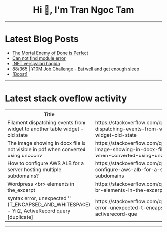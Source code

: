 <h1 align="center">Hi 👋, I'm Tran Ngoc Tam</h1>

---

# Latest Blog Posts 
<!-- BLOG-POST-LIST:START -->
- [The Mortal Enemy of Done is Perfect](https://dev.to/linkbenjamin/the-mortal-enemy-of-done-is-perfect-5dp9)
- [Can not find module error](https://dev.to/mutaboba_elois_18060c2088/can-not-find-module-error-3nkk)
- [.NET versiyalari haqida](https://dev.to/munisa_kuranbekova_078e1e/net-versiyalari-haqida-43ae)
- [88/365 | ¥10M Job Challenge - Eat well and get enough sleep](https://dev.to/kameken100/88365-y10m-job-challenge-eat-well-and-get-enough-sleep-5fkc)
- [[Boost]](https://dev.to/salembinsawad/-340b)
<!-- BLOG-POST-LIST:END -->

---

# Latest stack oveflow activity
<table>
  <tr><th>Title</th><th>Link</th></tr>
  <!-- STACKOVERFLOW:START --><tr><td>Filament dispatching events from widget to another table widget - old state</td><td>https://stackoverflow.com/questions/79342530/filament-dispatching-events-from-widget-to-another-table-widget-old-state</td></tr><tr><td>The image showing in docx file is not visible in pdf when converted using unoconv</td><td>https://stackoverflow.com/questions/79342457/the-image-showing-in-docx-file-is-not-visible-in-pdf-when-converted-using-unocon</td></tr><tr><td>How to configure AWS ALB for a server hosting multiple subdomains?</td><td>https://stackoverflow.com/questions/79342384/how-to-configure-aws-alb-for-a-server-hosting-multiple-subdomains</td></tr><tr><td>Wordpress &lt;br&gt; elements in the_excerpt</td><td>https://stackoverflow.com/questions/79342227/wordpress-br-elements-in-the-excerpt</td></tr><tr><td>syntax error, unexpected &#39;&#39; &lpar;T_ENCAPSED_AND_WHITESPACE&rpar; - Yii2, ActiveRecord query [duplicate]</td><td>https://stackoverflow.com/questions/79342211/syntax-error-unexpected-t-encapsed-and-whitespace-yii2-activerecord-que</td></tr><!-- STACKOVERFLOW:END -->
</table>

---


